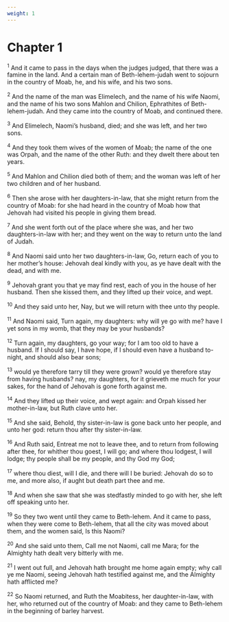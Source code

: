 ```yaml
---
weight: 1
---
```


# Chapter 1

<sup>1</sup> And it came to pass in the days when the judges judged, that there was a famine in the land. And a certain man of Beth-lehem-judah went to sojourn in the country of Moab, he, and his wife, and his two sons. 

<sup>2</sup> And the name of the man was Elimelech, and the name of his wife Naomi, and the name of his two sons Mahlon and Chilion, Ephrathites of Beth-lehem-judah. And they came into the country of Moab, and continued there. 

<sup>3</sup> And Elimelech, Naomi’s husband, died; and she was left, and her two sons. 

<sup>4</sup> And they took them wives of the women of Moab; the name of the one was Orpah, and the name of the other Ruth: and they dwelt there about ten years. 

<sup>5</sup> And Mahlon and Chilion died both of them; and the woman was left of her two children and of her husband. 

<sup>6</sup> Then she arose with her daughters-in-law, that she might return from the country of Moab: for she had heard in the country of Moab how that Jehovah had visited his people in giving them bread. 

<sup>7</sup> And she went forth out of the place where she was, and her two daughters-in-law with her; and they went on the way to return unto the land of Judah. 

<sup>8</sup> And Naomi said unto her two daughters-in-law, Go, return each of you to her mother’s house: Jehovah deal kindly with you, as ye have dealt with the dead, and with me. 

<sup>9</sup> Jehovah grant you that ye may find rest, each of you in the house of her husband. Then she kissed them, and they lifted up their voice, and wept. 

<sup>10</sup> And they said unto her, Nay, but we will return with thee unto thy people. 

<sup>11</sup> And Naomi said, Turn again, my daughters: why will ye go with me? have I yet sons in my womb, that they may be your husbands? 

<sup>12</sup> Turn again, my daughters, go your way; for I am too old to have a husband. If I should say, I have hope, if I should even have a husband to-night, and should also bear sons; 

<sup>13</sup> would ye therefore tarry till they were grown? would ye therefore stay from having husbands? nay, my daughters, for it grieveth me much for your sakes, for the hand of Jehovah is gone forth against me. 

<sup>14</sup> And they lifted up their voice, and wept again: and Orpah kissed her mother-in-law, but Ruth clave unto her. 

<sup>15</sup> And she said, Behold, thy sister-in-law is gone back unto her people, and unto her god: return thou after thy sister-in-law. 

<sup>16</sup> And Ruth said, Entreat me not to leave thee, and to return from following after thee, for whither thou goest, I will go; and where thou lodgest, I will lodge; thy people shall be my people, and thy God my God; 

<sup>17</sup> where thou diest, will I die, and there will I be buried: Jehovah do so to me, and more also, if aught but death part thee and me. 

<sup>18</sup> And when she saw that she was stedfastly minded to go with her, she left off speaking unto her. 

<sup>19</sup> So they two went until they came to Beth-lehem. And it came to pass, when they were come to Beth-lehem, that all the city was moved about them, and the women said, Is this Naomi? 

<sup>20</sup> And she said unto them, Call me not Naomi, call me Mara; for the Almighty hath dealt very bitterly with me. 

<sup>21</sup> I went out full, and Jehovah hath brought me home again empty; why call ye me Naomi, seeing Jehovah hath testified against me, and the Almighty hath afflicted me? 

<sup>22</sup> So Naomi returned, and Ruth the Moabitess, her daughter-in-law, with her, who returned out of the country of Moab: and they came to Beth-lehem in the beginning of barley harvest. 


